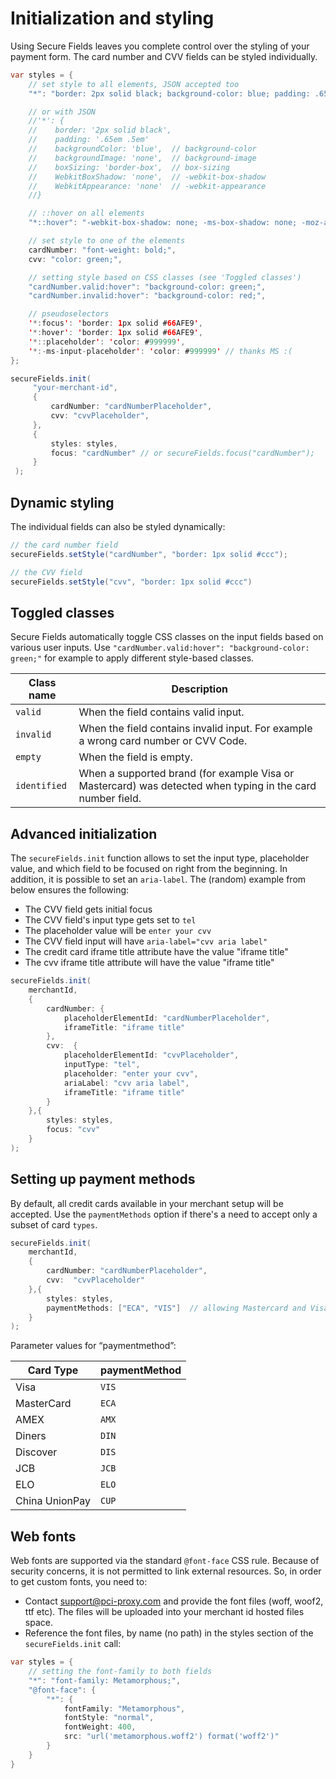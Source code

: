 # Initialization and styling

Using Secure Fields leaves you complete control over the styling of your payment form. The card number and CVV fields can be styled individually.

```java
var styles = {
    // set style to all elements, JSON accepted too
    "*": "border: 2px solid black; background-color: blue; padding: .65em .5em",

    // or with JSON
    //'*': {
    //    border: '2px solid black',
    //    padding: '.65em .5em'       
    //    backgroundColor: 'blue',  // background-color
    //    backgroundImage: 'none',  // background-image
    //    boxSizing: 'border-box',  // box-sizing
    //    WebkitBoxShadow: 'none',  // -webkit-box-shadow
    //    WebkitAppearance: 'none'  // -webkit-appearance
    //}

    // ::hover on all elements
    "*::hover": "-webkit-box-shadow: none; -ms-box-shadow: none; -moz-appearance: none; ",

    // set style to one of the elements
    cardNumber: "font-weight: bold;",
    cvv: "color: green;",

    // setting style based on CSS classes (see 'Toggled classes')
    "cardNumber.valid:hover": "background-color: green;",
    "cardNumber.invalid:hover": "background-color: red;",    

    // pseudoselectors
    '*:focus': 'border: 1px solid #66AFE9',
    '*:hover': 'border: 1px solid #66AFE9',
    '*::placeholder': 'color: #999999',
    '*:-ms-input-placeholder': 'color: #999999' // thanks MS :( 
};

secureFields.init(
     "your-merchant-id",
     {
         cardNumber: "cardNumberPlaceholder",
         cvv: "cvvPlaceholder",
     },
     {            
         styles: styles,
         focus: "cardNumber" // or secureFields.focus("cardNumber");
     }
 );
```

## Dynamic styling <a href="#dynamic-styling" id="dynamic-styling"></a>

The individual fields can also be styled dynamically:

```java
// the card number field
secureFields.setStyle("cardNumber", "border: 1px solid #ccc");

// the CVV field
secureFields.setStyle("cvv", "border: 1px solid #ccc")
```

## Toggled classes <a href="#toggled-classes" id="toggled-classes"></a>

Secure Fields automatically toggle CSS classes on the input fields based on various user inputs. Use `"cardNumber.valid:hover": "background-color: green;"` for example to apply different style-based classes.

| Class name   | Description                                                                                                |
| ------------ | ---------------------------------------------------------------------------------------------------------- |
| `valid`      | When the field contains valid input.                                                                       |
| `invalid`    | When the field contains invalid input. For example a wrong card number or CVV Code.                        |
| `empty`      | When the field is empty.                                                                                   |
| `identified` | When a supported brand (for example Visa or Mastercard) was detected when typing in the card number field. |

## Advanced initialization <a href="#advanced-initialization" id="advanced-initialization"></a>

The `secureFields.init` function allows to set the input type, placeholder value, and which field to be focused on right from the beginning. In addition, it is possible to set an `aria-label`. The (random) example from below ensures the following:

* The CVV field gets initial focus
* The CVV field's input type gets set to `tel`
* The placeholder value will be `enter your cvv`
* The CVV field input will have `aria-label="cvv aria label"`
* The credit card iframe title attribute have the value "iframe title"
* The cvv iframe title attribute will have the value "iframe title"

```java
secureFields.init(
    merchantId,
    {
        cardNumber: {
            placeholderElementId: "cardNumberPlaceholder",
            iframeTitle: "iframe title"
        },
        cvv:  {
            placeholderElementId: "cvvPlaceholder",
            inputType: "tel",
            placeholder: "enter your cvv",
            ariaLabel: "cvv aria label",
            iframeTitle: "iframe title"
        }
    },{        
        styles: styles,
        focus: "cvv"
    }
);       
```

## Setting up payment methods <a href="#setting-up-payment-methods" id="setting-up-payment-methods"></a>

By default, all credit cards available in your merchant setup will be accepted. Use the `paymentMethods` option if there's a need to accept only a subset of card `types`.

```java
secureFields.init(
    merchantId,
    {
        cardNumber: "cardNumberPlaceholder",
        cvv:  "cvvPlaceholder"
    },{        
        styles: styles,
        paymentMethods: ["ECA", "VIS"]  // allowing Mastercard and Visa only
    }
);
```

Parameter values for “paymentmethod”:

| Card Type      | paymentMethod |
| -------------- | ------------- |
| Visa           | `VIS`         |
| MasterCard     | `ECA`         |
| AMEX           | `AMX`         |
| Diners         | `DIN`         |
| Discover       | `DIS`         |
| JCB            | `JCB`         |
| ELO            | `ELO`         |
| China UnionPay | `CUP`         |

## Web fonts <a href="#web-fonts" id="web-fonts"></a>

Web fonts are supported via the standard `@font-face` CSS rule. Because of security concerns, it is not permitted to link external resources. So, in order to get custom fonts, you need to:

* Contact [support@pci-proxy.com](mailto:support@pci-proxy.com) and provide the font files (woff, woof2, ttf etc). The files will be uploaded into your merchant id hosted files space.
* Reference the font files, by name (no path) in the styles section of the `secureFields.init` call:

```java
var styles = {
    // setting the font-family to both fields
    "*": "font-family: Metamorphous;",
    "@font-face": {
        "*": {
            fontFamily: "Metamorphous",
            fontStyle: "normal",
            fontWeight: 400,
            src: "url('metamorphous.woff2') format('woff2')"
        }        
    }
}
```

